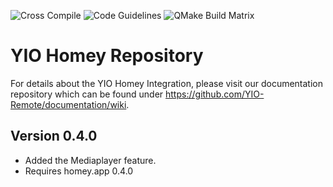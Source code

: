 ![Cross Compile](https://github.com/YIO-Remote/integration.homey/workflows/Cross%20Compile/badge.svg?branch=develop) ![Code Guidelines](https://github.com/YIO-Remote/integration.homey/workflows/Code%20Guidelines/badge.svg?branch=develop) ![QMake Build Matrix](https://github.com/YIO-Remote/integration.homey/workflows/QMake%20Build%20Matrix/badge.svg?branch=develop)

# YIO Homey Repository

For details about the YIO Homey Integration, please visit our documentation repository which can be found under
<https://github.com/YIO-Remote/documentation/wiki>.


## Version 0.4.0

- Added the Mediaplayer feature.
- Requires homey.app 0.4.0
